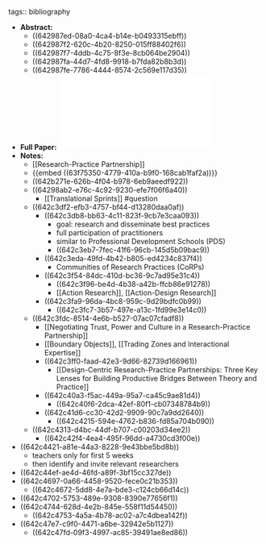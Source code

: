 tags:: bibliography

- **Abstract:**
	- ((642987ed-08a0-4ca4-b14e-b0493315ebff))
	- ((642987f2-620c-4b20-8250-015ff88402f6))
	- ((642987f7-4ddb-4c75-8f3e-8cb064be2904))
	- ((642987fa-44d7-4fd8-9918-b7fda82b8b3d))
	- ((642987fe-7786-4444-8574-2c569e117d35))
- **Full Paper:** ![3543512.pdf](../assets/3543512_1680443349000_0.pdf)
- **Notes:**
	- [[Research-Practice Partnership]]
	- {{embed ((63f75350-4779-410a-b9f0-168cab1faf2a))}}
	- ((642b271e-626b-4f04-b978-6eb9aeedf922))
	- ((64298ab2-e76c-4c92-9230-efe7f06f6a40))
		- [[Translational Sprints]] #question
	- ((642c3df2-efb3-4757-bf44-d13280daa0af))
		- ((642c3db8-bb63-4c11-823f-9cb7e3caa093))
			- goal: research and disseminate best practices
			- full participation of practitioners
			- similar to Professional Development Schools (PDS)
			- ((642c3eb7-7fec-41f6-96cb-145d5b09bac9))
		- ((642c3eda-49fd-4b42-b805-ed4234c837f4))
			- Communities of Research Practices (CoRPs)
		- ((642c3f54-84dc-410d-bc36-9c7ad95e31c4))
			- ((642c3f96-be4d-4b38-a42b-ffcb86e91278))
			- [[Action Research]], [[Action-Design Research]]
		- ((642c3fa9-96da-4bc8-959c-9d29bdfc0b99))
			- ((642c3fc7-3b57-497e-a13c-1fd99e3e14c0))
	- ((642c3fdc-8514-4e6b-b527-07ac07cfadf8))
		- [[Negotiating Trust, Power and Culture in a Research-Practice Partnership]]
		- [[Boundary Objects]], [[Trading Zones and Interactional Expertise]]
		- ((642c3ff0-faad-42e3-9d66-82739d166961))
			- [[Design-Centric Research-Practice Partnerships: Three Key Lenses for Building Productive Bridges Between Theory and Practice]]
		- ((642c40a3-f5ac-449a-95a7-ca45c9ae81d4))
			- ((642c40f6-2dca-42ef-80f1-cb07348784b9))
		- ((642c41d6-cc30-42d2-9909-90c7a9dd2640))
			- ((642c4215-594e-4762-b836-fd85a704b090))
	- ((642c4313-d4bc-44df-b707-c00203d34ee2))
		- ((642c42f4-4ea4-495f-96dd-a4730cd3f00e))
- ((642c4421-a81e-44a3-8228-9e43bbe5bd8b))
	- teachers only for first 5 weeks
	- then identify and invite relevant researchers
- ((642c44ef-ae4d-46fd-a89f-3bf15cc327de))
- ((642c4697-0a66-4458-9520-fece0c21b353))
	- ((642c4672-5dd8-4e7a-bde3-c124cb66d14c))
- ((642c4702-5753-489e-9308-8390e77656f1))
- ((642c4744-628d-4e2b-845e-558f11d54450))
	- ((642c4753-4a5a-4b78-ac02-a7c4dbea142f))
- ((642c47e7-c9f0-4471-a6be-32942e5b1127))
	- ((642c47fd-09f3-4997-ac85-39491ae8ed86))